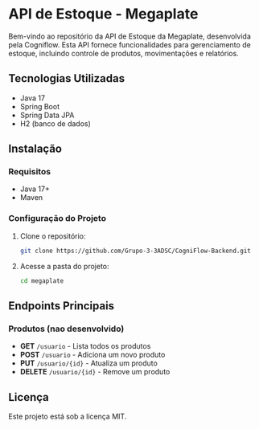 # API de Estoque - Megaplate

Bem-vindo ao repositório da API de Estoque da Megaplate, desenvolvida pela Cogniflow. Esta API fornece funcionalidades para gerenciamento de estoque, incluindo controle de produtos, movimentações e relatórios.

## Tecnologias Utilizadas

- Java 17
- Spring Boot
- Spring Data JPA
- H2 (banco de dados)

## Instalação

### Requisitos
- Java 17+
- Maven

### Configuração do Projeto

1. Clone o repositório:
   ```sh
   git clone https://github.com/Grupo-3-3ADSC/CogniFlow-Backend.git
   ```
2. Acesse a pasta do projeto:
   ```sh
   cd megaplate
   ```

## Endpoints Principais

### Produtos (nao desenvolvido)
- **GET** `/usuario` - Lista todos os produtos
- **POST** `/usuario` - Adiciona um novo produto
- **PUT** `/usuario/{id}` - Atualiza um produto
- **DELETE** `/usuario/{id}` - Remove um produto

## Licença
Este projeto está sob a licença MIT.
